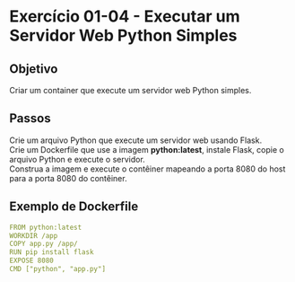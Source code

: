 # Exercício 01-04 - Executar um Servidor Web Python Simples

## Objetivo
Criar um container que execute um servidor web Python simples.  

## Passos

Crie um arquivo Python que execute um servidor web usando Flask.  
Crie um Dockerfile que use a imagem **python:latest**, instale Flask, copie o arquivo Python e execute o servidor.  
Construa a imagem e execute o contêiner mapeando a porta 8080 do host para a porta 8080 do contêiner.  

## Exemplo de Dockerfile

```yaml
FROM python:latest
WORKDIR /app
COPY app.py /app/
RUN pip install flask
EXPOSE 8080
CMD ["python", "app.py"]
```

